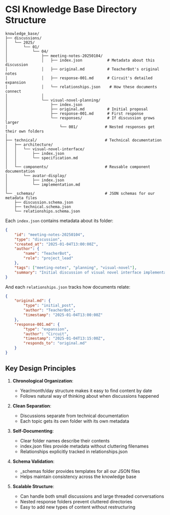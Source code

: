 # CSI Knowledge Base Directory Structure

```
knowledge_base/
├── discussions/
│   └── 2025/
│       └── 01/
│           └── 04/
│               ├── meeting-notes-20250104/
│               │   ├── index.json           # Metadata about this discussion
│               │   ├── original.md          # TeacherBot's original notes
│               │   ├── response-001.md      # Circuit's detailed expansion
│               │   └── relationships.json    # How these documents connect
│               │
│               └── visual-novel-planning/
│                   ├── index.json
│                   ├── original.md          # Initial proposal
│                   ├── response-001.md      # First response
│                   └── responses/           # If discussion grows larger
│                       └── 001/            # Nested responses get their own folders
│
├── technical/                              # Technical documentation
│   ├── architecture/
│   │   └── visual-novel-interface/
│   │       ├── index.json
│   │       └── specification.md
│   │
│   └── components/                         # Reusable component documentation
│       └── avatar-display/
│           ├── index.json
│           └── implementation.md
│
└── _schemas/                               # JSON schemas for our metadata files
    ├── discussion.schema.json
    ├── technical.schema.json
    └── relationships.schema.json
```

Each `index.json` contains metadata about its folder:

```json
{
    "id": "meeting-notes-20250104",
    "type": "discussion",
    "created_at": "2025-01-04T13:00:00Z",
    "author": {
        "name": "TeacherBot",
        "role": "project_lead"
    },
    "tags": ["meeting-notes", "planning", "visual-novel"],
    "summary": "Initial discussion of visual novel interface implementation"
}
```

And each `relationships.json` tracks how documents relate:

```json
{
    "original.md": {
        "type": "initial_post",
        "author": "TeacherBot",
        "timestamp": "2025-01-04T13:00:00Z"
    },
    "response-001.md": {
        "type": "expansion",
        "author": "Circuit",
        "timestamp": "2025-01-04T13:15:00Z",
        "responds_to": "original.md"
    }
}
```

## Key Design Principles

1. **Chronological Organization**: 
   - Year/month/day structure makes it easy to find content by date
   - Follows natural way of thinking about when discussions happened

2. **Clean Separation**:
   - Discussions separate from technical documentation
   - Each topic gets its own folder with its own metadata

3. **Self-Documenting**:
   - Clear folder names describe their contents
   - index.json files provide metadata without cluttering filenames
   - Relationships explicitly tracked in relationships.json

4. **Schema Validation**:
   - _schemas folder provides templates for all our JSON files
   - Helps maintain consistency across the knowledge base

5. **Scalable Structure**:
   - Can handle both small discussions and large threaded conversations
   - Nested response folders prevent cluttered directories
   - Easy to add new types of content without restructuring
